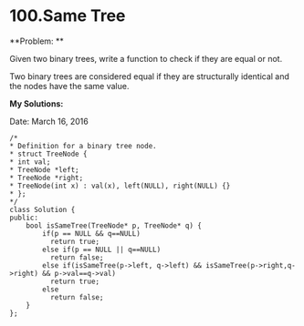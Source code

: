 # 100.Same Tree

**Problem: **

Given two binary trees, write a function to check if they are equal or not.

Two binary trees are considered equal if they are structurally identical and the nodes have the same value.

**My Solutions:**

Date: March 16, 2016

    /*
    * Definition for a binary tree node.
    * struct TreeNode {
    * int val;
    * TreeNode *left;
    * TreeNode *right;
    * TreeNode(int x) : val(x), left(NULL), right(NULL) {}
    * };
    */
    class Solution {
    public:
        bool isSameTree(TreeNode* p, TreeNode* q) {
            if(p == NULL && q==NULL) 
              return true;
            else if(p == NULL || q==NULL) 
              return false;
            else if(isSameTree(p->left, q->left) && isSameTree(p->right,q->right) && p->val==q->val) 
              return true;
            else 
              return false;
        }
    };

